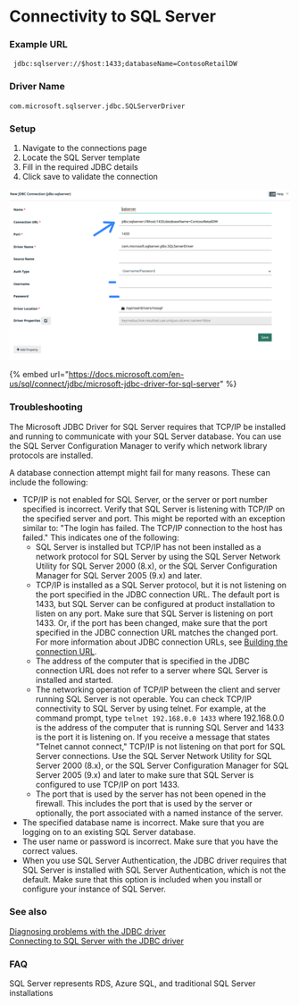 # Connectivity to SQL Server

### Example URL

```
 jdbc:sqlserver://$host:1433;databaseName=ContosoRetailDW
```

### Driver Name

```
com.microsoft.sqlserver.jdbc.SQLServerDriver
```

### Setup

1. Navigate to the connections page
2. Locate the SQL Server template
3. Fill in the required JDBC details
4. Click save to validate the connection

![](<../../.gitbook/assets/image (73).png>)

{% embed url="https://docs.microsoft.com/en-us/sql/connect/jdbc/microsoft-jdbc-driver-for-sql-server" %}

### Troubleshooting

The Microsoft JDBC Driver for SQL Server requires that TCP/IP be installed and running to communicate with your SQL Server database. You can use the SQL Server Configuration Manager to verify which network library protocols are installed.

A database connection attempt might fail for many reasons. These can include the following:

* TCP/IP is not enabled for SQL Server, or the server or port number specified is incorrect. Verify that SQL Server is listening with TCP/IP on the specified server and port. This might be reported with an exception similar to: "The login has failed. The TCP/IP connection to the host has failed." This indicates one of the following:
  * SQL Server is installed but TCP/IP has not been installed as a network protocol for SQL Server by using the SQL Server Network Utility for SQL Server 2000 (8.x), or the SQL Server Configuration Manager for SQL Server 2005 (9.x) and later.
  * TCP/IP is installed as a SQL Server protocol, but it is not listening on the port specified in the JDBC connection URL. The default port is 1433, but SQL Server can be configured at product installation to listen on any port. Make sure that SQL Server is listening on port 1433. Or, if the port has been changed, make sure that the port specified in the JDBC connection URL matches the changed port. For more information about JDBC connection URLs, see [Building the connection URL](https://docs.microsoft.com/en-us/sql/connect/jdbc/building-the-connection-url?view=sql-server-ver15).
  * The address of the computer that is specified in the JDBC connection URL does not refer to a server where SQL Server is installed and started.
  * The networking operation of TCP/IP between the client and server running SQL Server is not operable. You can check TCP/IP connectivity to SQL Server by using telnet. For example, at the command prompt, type `telnet 192.168.0.0 1433` where 192.168.0.0 is the address of the computer that is running SQL Server and 1433 is the port it is listening on. If you receive a message that states "Telnet cannot connect," TCP/IP is not listening on that port for SQL Server connections. Use the SQL Server Network Utility for SQL Server 2000 (8.x), or the SQL Server Configuration Manager for SQL Server 2005 (9.x) and later to make sure that SQL Server is configured to use TCP/IP on port 1433.
  * The port that is used by the server has not been opened in the firewall. This includes the port that is used by the server or optionally, the port associated with a named instance of the server.
* The specified database name is incorrect. Make sure that you are logging on to an existing SQL Server database.
* The user name or password is incorrect. Make sure that you have the correct values.
* When you use SQL Server Authentication, the JDBC driver requires that SQL Server is installed with SQL Server Authentication, which is not the default. Make sure that this option is included when you install or configure your instance of SQL Server.

### See also <a href="#see-also" id="see-also"></a>

[Diagnosing problems with the JDBC driver](https://docs.microsoft.com/en-us/sql/connect/jdbc/diagnosing-problems-with-the-jdbc-driver?view=sql-server-ver15)\
[Connecting to SQL Server with the JDBC driver](https://docs.microsoft.com/en-us/sql/connect/jdbc/connecting-to-sql-server-with-the-jdbc-driver?view=sql-server-ver15)

### FAQ

SQL Server represents RDS, Azure SQL, and traditional SQL Server installations
